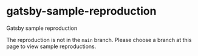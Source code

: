 # gatsby-sample-reproduction
Gatsby sample reproduction

The reproduction is not in the `main` branch. Please choose a branch at this page to view sample reproductions.
